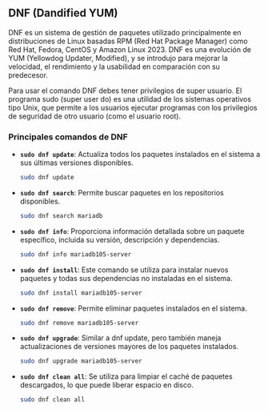 ## DNF (Dandified YUM)

DNF es un sistema de gestión de paquetes utilizado principalmente en distribuciones de Linux basadas RPM (Red Hat Package Manager) como Red Hat, Fedora, CentOS y Amazon Linux 2023. DNF es una evolución de YUM (Yellowdog Updater, Modified), y se introdujo para mejorar la velocidad, el rendimiento y la usabilidad en comparación con su predecesor.

Para usar el comando DNF debes tener privilegios de super usuario. El programa sudo (super user do​) es una utilidad de los sistemas operativos tipo Unix, que permite a los usuarios ejecutar programas con los privilegios de seguridad de otro usuario (como el usuario root).

### Principales comandos de DNF

- **`sudo dnf update`**: Actualiza todos los paquetes instalados en el sistema a sus últimas versiones disponibles.
   ```bash
   sudo dnf update
   ```

- **`sudo dnf search`**: Permite buscar paquetes en los repositorios disponibles. 
   ```bash
   sudo dnf search mariadb
   ```

- **`sudo dnf info`**: Proporciona información detallada sobre un paquete específico, incluida su versión, descripción y dependencias. 
   ```bash
   sudo dnf info mariadb105-server
   ```

- **`sudo dnf install`**: Este comando se utiliza para instalar nuevos paquetes y todas sus dependencias no instaladas en el sistema.
   ```bash
   sudo dnf install mariadb105-server
   ```

- **`sudo dnf remove`**: Permite eliminar paquetes instalados en el sistema.
   ```bash
   sudo dnf remove mariadb105-server
   ```

- **`sudo dnf upgrade`**: Similar a dnf update, pero también maneja actualizaciones de versiones mayores de los paquetes instalados.
   ```bash
   sudo dnf upgrade mariadb105-server
   ```

- **`sudo dnf clean all`**: Se utiliza para limpiar el caché de paquetes descargados, lo que puede liberar espacio en disco.
   ```bash
   sudo dnf clean all
   ```